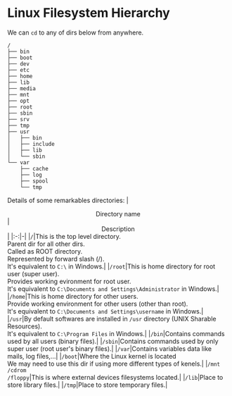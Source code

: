 # Linux Filesystem Hierarchy
We can `cd` to any of dirs below from anywhere.
```
/
├── bin
├── boot
├── dev
├── etc
├── home
├── lib
├── media
├── mnt
├── opt
├── root
├── sbin
├── srv
├── tmp
├── usr
│   ├── bin
│   ├── include
│   ├── lib
│   └── sbin
└── var
    ├── cache
    ├── log
    ├── spool
    └── tmp
```
Details of some remarkables directories:
|<div style="text-align:center">Directory name</div>|<div style="text-align:center">Description</div>|
|:-:|-|
|`/`|This is the top level directory.<br>Parent dir for all other dirs.<br>Called as ROOT directory.<br>Represented by forward slash (/).<br>It's equivalent to `C:\` in Windows.|
|`/root`|This is home directory for root user (super user).<br>Provides working evironment for root user.<br>It's equivalent to `C:\Documents and Settings\Administrator` in Windows.|
|`/home`|This is home directory for other users.<br>Provide working environment for other users (other than root).<br>It's equivalent to `C:\Documents and Settings\username` in Windows.|
|`/usr`|By default softwares are installed in `/usr` directory (UNIX Sharable Resources).<br>It's equivalent to `C:\Program Files` in Windows.|
|`/bin`|Contains commands used by all users (binary files).|
|`/sbin`|Contains commands used by only super user (root user's binary files).|
|`/var`|Contains variables data like mails, log files,...|
|`/boot`|Where the Linux kernel is located<br>We may need to use this dir if using more different types of kenels.|
|`/mnt`<br>`/cdrom`<br>`/floppy`|This is where external devices filesystems located.|
|`/lib`|Place to store library files.|
|`/tmp`|Place to store temporary files.|
